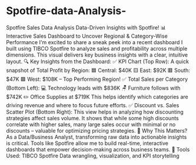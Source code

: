 # Spotfire-data-Analysis-
Spotfire Sales Data Analysis
Data-Driven Insights with Spotfire!
 📊 Interactive Sales Dashboard to Uncover Regional & Category-Wise Performance
I'm excited to share a sneak peek into a recent dashboard I built using TIBCO Spotfire to analyze sales and profitability across multiple dimensions. This visual delivers key business insights with a clear, intuitive layout.
🔍 Key Insights from the Dashboard:
✅ KPI Chart (Top Row):
 A quick snapshot of Total Profit by Region:
🟦 Central: $40K
🟨 East: $92K
🟥 South: $47K
🟩 West: $108K – Top Performing Region!
✅ Total Sales per Category (Bottom Left):
💻 Technology leads with $836K
🪑 Furniture follows with $742K
✏️ Office Supplies at $719K
 This helps identify which categories are driving revenue and where to focus future efforts.
✅ Discount vs. Sales Scatter Plot (Bottom Right):
 This view helps in analyzing how discounting strategies affect sales volume.
 It shows that while some high discounts correlate with higher sales, many large sales occur with minimal or no discounts – valuable for optimizing pricing strategies.
🎯 Why This Matters?
 As a Data/Business Analyst, transforming raw data into actionable insights is critical. Tools like Spotfire allow me to build real-time, interactive dashboards that empower decision-making across business teams.
🔧 Tools Used:
TIBCO Spotfire
Data wrangling, visualization, and KPI storytelling
